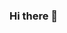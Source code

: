 ### Hi there 👋

<!--
**Jonagish/Jonagish** is a ✨ _special_ ✨ repository because its `README.md` (this file) appears on your GitHub profile.

Here are some ideas to get you started:

- 🔭 I’m currently working on getting better at Git
- 🌱 I’m currently learning python and data science
- 👯 I’m looking to collaborate on AI, Software Engineer and Cybersecurity projects
- 🤔 I’m looking for help with Algorithms
- 💬 Ask me about life
- 📫 How to reach me: jonas_genao@uri.edu ...
- 😄 Pronouns: He/Him
- ⚡ Fun fact: I'm Christian
-->
